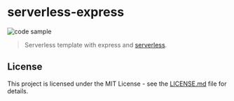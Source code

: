 # serverless-express

![code sample](https://img.shields.io/badge/code-sample-yellowgreen.svg?style=flat-square)

> Serverless template with express and [serverless](https://serverless.com/).

## License

This project is licensed under the MIT License - see the [LICENSE.md](LICENSE.md) file for details.
